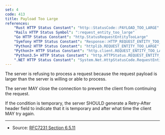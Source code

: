 ```yaml
---
set: 4
code: 413
title: Payload Too Large
references:
    "Rust HTTP Status Constant": "http::StatusCode::PAYLOAD_TOO_LARGE"
    "Rails HTTP Status Symbol": ":request_entity_too_large"
    "Go HTTP Status Constant": "http.StatusRequestEntityTooLarge"
    "Symfony HTTP Status Constant": "Response::HTTP_REQUEST_ENTITY_TOO_LARGE"
    "Python2 HTTP Status Constant": "httplib.REQUEST_ENTITY_TOO_LARGE"
    "Python3+ HTTP Status Constant": "http.client.REQUEST_ENTITY_TOO_LARGE"
    "Python3.5+ HTTP Status Constant": "http.HTTPStatus.REQUEST_ENTITY_TOO_LARGE"
    ".NET HTTP Status Constant": "System.Net.HttpStatusCode.RequestEntityTooLarge"
---
```


The server is refusing to process a request because the request payload is larger than the server is willing or able to process.

The server MAY close the connection to prevent the client from continuing the request.

If the condition is temporary, the server SHOULD generate a Retry-After header field to indicate that it is temporary and after what time the client MAY try again.

---

* Source: [RFC7231 Section 6.5.11][1]

[1]: <http://tools.ietf.org/html/rfc7231#section-6.5.11>
